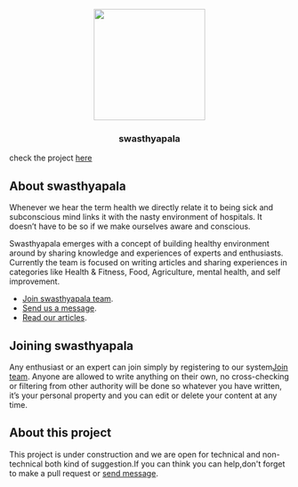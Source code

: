 <p align="center"><a href="https://laravel.com" target="_blank"><img src="http://beta.swasthyapala.com/logo.png" width="200"></a></p>
<h3 style="text-align:center">swasthyapala</h3>
check the project <a href="http://beta.swasthyapala.com/">here</a>

## About swasthyapala

Whenever we hear the term health we directly relate it to being sick and subconscious mind links it with the nasty environment of hospitals. It doesn’t have to be so if we make ourselves aware and conscious.

Swasthyapala emerges with a concept of building healthy environment around by sharing knowledge and experiences of experts and enthusiasts. Currently the team is focused on writing articles and sharing experiences in categories like Health & Fitness, Food, Agriculture, mental health, and self improvement.


- [Join swasthyapala team](http://beta.swasthyapala.com/admin).
- [Send us a message](http://beta.swasthyapala.com/contact).
- [Read our articles](http://beta.swasthyapala.com/post).

## Joining swasthyapala

Any enthusiast or an expert can join simply by registering to our system[Join team](http://beta.swasthyapala.com/admin). Anyone are allowed to write anything on their own, no cross-checking or filtering from other authority will be done so whatever you have written, it’s your personal property and you can edit or delete your content at any time.

## About this project
This project is under construction and we are open for technical and non-technical both kind of suggestion.If you can think you can help,don't forget to make a pull request or [send message](http://beta.swasthyapala.com/contact).
